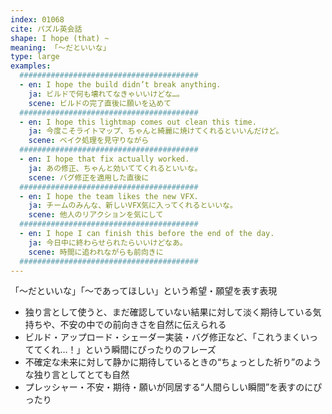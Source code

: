 ```yaml
---
index: 01068
cite: パズル英会話
shape: I hope (that) ~
meaning: 「〜だといいな」
type: large
examples:
  ########################################
  - en: I hope the build didn’t break anything.
    ja: ビルドで何も壊れてなきゃいいけどな…。
    scene: ビルドの完了直後に願いを込めて
  ########################################
  - en: I hope this lightmap comes out clean this time.
    ja: 今度こそライトマップ、ちゃんと綺麗に焼けてくれるといいんだけど。
    scene: ベイク処理を見守りながら
  ########################################
  - en: I hope that fix actually worked.
    ja: あの修正、ちゃんと効いててくれるといいな。
    scene: バグ修正を適用した直後に
  ########################################
  - en: I hope the team likes the new VFX.
    ja: チームのみんな、新しいVFX気に入ってくれるといいな。
    scene: 他人のリアクションを気にして
  ########################################
  - en: I hope I can finish this before the end of the day.
    ja: 今日中に終わらせられたらいいけどなあ。
    scene: 時間に追われながらも前向きに
  ########################################
---
```


「〜だといいな」「〜であってほしい」という希望・願望を表す表現

- 独り言として使うと、まだ確認していない結果に対して淡く期待している気持ちや、不安の中での前向きさを自然に伝えられる
- ビルド・アップロード・シェーダー実装・バグ修正など、「これうまくいっててくれ…！」という瞬間にぴったりのフレーズ
- 不確定な未来に対して静かに期待しているときの“ちょっとした祈り”のような独り言としてとても自然
- プレッシャー・不安・期待・願いが同居する“人間らしい瞬間”を表すのにぴったり

